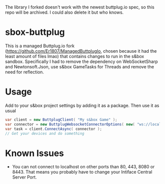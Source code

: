The library I forked doesn't work with the newest buttplug.io spec, so this repo will be archived. I could also delete it but who knows.

# sbox-buttplug
This is a managed Buttplug.io fork (https://github.com/Er1807/ManagedButtplugIo, chosen because it had the least amount of files lmao) that contains changes to run in the s&box sandbox.
Specifically I had to remove the dependency on WebSocketSharp and Newtonsoft.Json, use s&box GameTasks for Threads and remove the need for reflection.

# Usage
Add to your s&box project settings by adding it as a package.
Then use it as usual
```csharp
var client = new ButtplugClient( "My s&box Game" );
var connector = new ButtplugWebsocketConnectorOptions( new( "ws://localhost:8080" ) );
var task = client.ConnectAsync( connector );
// Get your devices and do something
```

# Known Issues
- You can not connect to localhost on other ports than 80, 443, 8080 or 8443. That means you probably have to change your Intiface Central Server Port.
